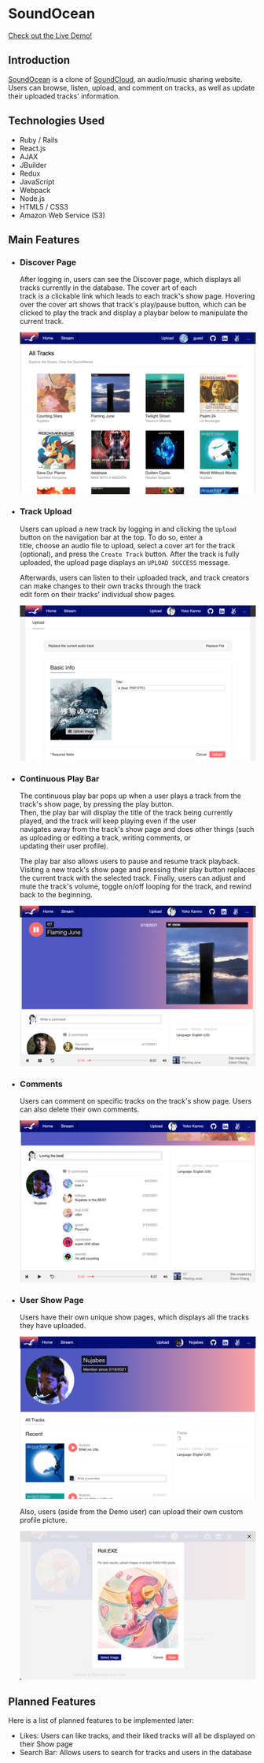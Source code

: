 # SoundOcean

[Check out the Live Demo!](https://soundocean.herokuapp.com/#/)

## Introduction

[SoundOcean](https://soundocean.herokuapp.com/#/) is a clone of [SoundCloud](https://soundcloud.com), an audio/music sharing website. Users can browse, listen, upload, and comment on tracks, as well as update their uploaded tracks' information.

## Technologies Used

- Ruby / Rails
- React.js
- AJAX
- JBuilder
- Redux
- JavaScript
- Webpack
- Node.js
- HTML5 / CSS3
- Amazon Web Service (S3)

## Main Features

- ### Discover Page

    After logging in, users can see the Discover page, which displays all tracks currently in the database. The cover art of each  
    track is a clickable link which leads to each track's show page. Hovering over the cover art shows that track's play/pause button,
    which can be clicked to play the track and display a playbar below to manipulate the current track.
    
    ![discover](https://github.com/EdwinHongCheng/SoundOcean/blob/main/app/assets/images/readme_screenshots/Discover/01.png)

- ### Track Upload

    Users can upload a new track by logging in and clicking the `Upload` button on the navigation bar at the top. To do so, enter a     
    title, choose an audio file to upload, select a cover art for the track (optional), and press the `Create Track` button. After
    the track is fully uploaded, the upload page displays an `UPLOAD SUCCESS` message.

    Afterwards, users can listen to their uploaded track, and track creators can make changes to their own tracks through the track     
    edit form on their tracks' individual show pages.
    
    ![upload](https://github.com/EdwinHongCheng/SoundOcean/blob/main/app/assets/images/readme_screenshots/Upload/02.png)

- ### Continuous Play Bar

    The continuous play bar pops up when a user plays a track from the track's show page, by pressing the play button.     
    Then, the play bar will display the title of the track being currently played, and the track will keep playing even if the user  
    navigates away from the track's show page and does other things (such as uploading or editing a track, writing comments, or         
    updating their user profile).
    
    The play bar also allows users to pause and resume track playback. Visiting a new track's show page and pressing their play button
    replaces the current track with the selected track. Finally, users can adjust and mute the track's volume, toggle on/off looping       for the track, and rewind back to the beginning.
    
    ![playbar](https://github.com/EdwinHongCheng/SoundOcean/blob/main/app/assets/images/readme_screenshots/PlayBar/01.png)
    
- ### Comments
    
    Users can comment on specific tracks on the track's show page. Users can also delete their own comments.
    
    ![playbar](https://github.com/EdwinHongCheng/SoundOcean/blob/main/app/assets/images/readme_screenshots/Comments/01.png)
    
- ### User Show Page

    Users have their own unique show pages, which displays all the tracks they have uploaded.   
    
    ![userShowPage3](https://github.com/EdwinHongCheng/SoundOcean/blob/main/app/assets/images/readme_screenshots/UserShowPage/03.png)
    
    Also, users (aside from the Demo user) can upload their own custom profile picture.    
    
    ![userShowPage2](https://github.com/EdwinHongCheng/SoundOcean/blob/main/app/assets/images/readme_screenshots/UserShowPage/02.png)
    
## Planned Features

Here is a list of planned features to be implemented later:

- Likes: Users can like tracks, and their liked tracks will all be displayed on their Show page
- Search Bar: Allows users to search for tracks and users in the database
